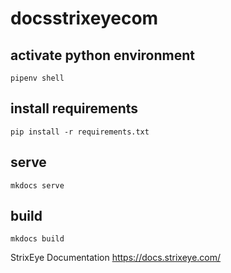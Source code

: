# docsstrixeyecom

## activate python environment

```
pipenv shell
```

## install requirements

```
pip install -r requirements.txt
```

## serve

```
mkdocs serve
```

## build

```
mkdocs build
```

StrixEye Documentation https://docs.strixeye.com/